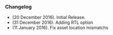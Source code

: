 ### Changelog ###

* (20 December 2016). Initial Release.
* (31 December 2016). Adding RTL option
* (11 January 2016). Fix asset location mismatchs
